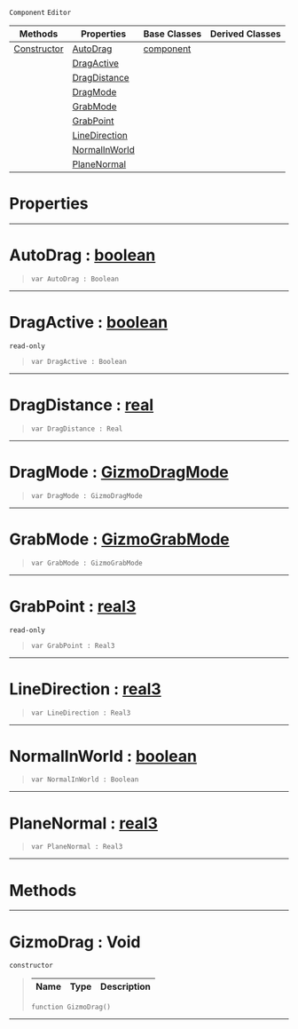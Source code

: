  `Component` `Editor`



|Methods|Properties|Base Classes|Derived Classes|
|---|---|---|---|
|[ Constructor](https://github.com/PlasmaEngine/PlasmaDocs/blob/master/code_reference/class_reference/gizmodrag.markdown#gizmodrag-void)|[ AutoDrag](https://github.com/PlasmaEngine/PlasmaDocs/blob/master/code_reference/class_reference/gizmodrag.markdown#autodrag-plasma-engine-doc)|[component](https://github.com/PlasmaEngine/PlasmaDocs/blob/master/code_reference/class_reference/component.markdown)| |
| |[ DragActive](https://github.com/PlasmaEngine/PlasmaDocs/blob/master/code_reference/class_reference/gizmodrag.markdown#dragactive-plasma-engine-d)| | |
| |[ DragDistance](https://github.com/PlasmaEngine/PlasmaDocs/blob/master/code_reference/class_reference/gizmodrag.markdown#dragdistance-plasma-engine)| | |
| |[ DragMode](https://github.com/PlasmaEngine/PlasmaDocs/blob/master/code_reference/class_reference/gizmodrag.markdown#dragmode-plasma-engine-doc)| | |
| |[ GrabMode](https://github.com/PlasmaEngine/PlasmaDocs/blob/master/code_reference/class_reference/gizmodrag.markdown#grabmode-plasma-engine-doc)| | |
| |[ GrabPoint](https://github.com/PlasmaEngine/PlasmaDocs/blob/master/code_reference/class_reference/gizmodrag.markdown#grabpoint-plasma-engine-do)| | |
| |[ LineDirection](https://github.com/PlasmaEngine/PlasmaDocs/blob/master/code_reference/class_reference/gizmodrag.markdown#linedirection-plasma-engin)| | |
| |[ NormalInWorld](https://github.com/PlasmaEngine/PlasmaDocs/blob/master/code_reference/class_reference/gizmodrag.markdown#normalinworld-plasma-engin)| | |
| |[ PlaneNormal](https://github.com/PlasmaEngine/PlasmaDocs/blob/master/code_reference/class_reference/gizmodrag.markdown#planenormal-plasma-engine)| | |


 #  Properties


---  
 #  AutoDrag : [boolean](https://github.com/PlasmaEngine/PlasmaDocs/blob/master/code_reference/lightning_base_types/boolean.markdown)

> 
> ``` lang=cpp, name=Lightning
> var AutoDrag : Boolean


---  
 #  DragActive : [boolean](https://github.com/PlasmaEngine/PlasmaDocs/blob/master/code_reference/lightning_base_types/boolean.markdown)

 `read-only`

> 
> ``` lang=cpp, name=Lightning
> var DragActive : Boolean


---  
 #  DragDistance : [real](https://github.com/PlasmaEngine/PlasmaDocs/blob/master/code_reference/lightning_base_types/real.markdown)

> 
> ``` lang=cpp, name=Lightning
> var DragDistance : Real


---  
 #  DragMode : [GizmoDragMode](https://github.com/PlasmaEngine/PlasmaDocs/blob/master/code_reference/enum_reference.markdown#gizmodragmode)

> 
> ``` lang=cpp, name=Lightning
> var DragMode : GizmoDragMode


---  
 #  GrabMode : [GizmoGrabMode](https://github.com/PlasmaEngine/PlasmaDocs/blob/master/code_reference/enum_reference.markdown#gizmograbmode)

> 
> ``` lang=cpp, name=Lightning
> var GrabMode : GizmoGrabMode


---  
 #  GrabPoint : [real3](https://github.com/PlasmaEngine/PlasmaDocs/blob/master/code_reference/lightning_base_types/real3.markdown)

 `read-only`

> 
> ``` lang=cpp, name=Lightning
> var GrabPoint : Real3


---  
 #  LineDirection : [real3](https://github.com/PlasmaEngine/PlasmaDocs/blob/master/code_reference/lightning_base_types/real3.markdown)

> 
> ``` lang=cpp, name=Lightning
> var LineDirection : Real3


---  
 #  NormalInWorld : [boolean](https://github.com/PlasmaEngine/PlasmaDocs/blob/master/code_reference/lightning_base_types/boolean.markdown)

> 
> ``` lang=cpp, name=Lightning
> var NormalInWorld : Boolean


---  
 #  PlaneNormal : [real3](https://github.com/PlasmaEngine/PlasmaDocs/blob/master/code_reference/lightning_base_types/real3.markdown)

> 
> ``` lang=cpp, name=Lightning
> var PlaneNormal : Real3


---  
 #  Methods


---  
 #  GizmoDrag : Void

 `constructor`

> 
> |Name|Type|Description|
> |---|---|---|
> ``` lang=cpp, name=Lightning
> function GizmoDrag()
> ``` 


---  
 

 